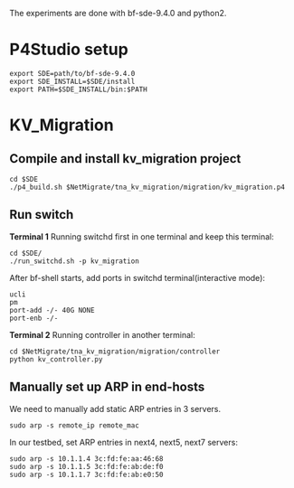 The experiments are done with bf-sde-9.4.0 and python2.

# P4Studio setup
```
export SDE=path/to/bf-sde-9.4.0
export SDE_INSTALL=$SDE/install
export PATH=$SDE_INSTALL/bin:$PATH
```
# KV_Migration
## Compile and install kv_migration project
```
cd $SDE
./p4_build.sh $NetMigrate/tna_kv_migration/migration/kv_migration.p4
```

## Run switch
**Terminal 1** Running switchd first in one terminal and keep this terminal:
```
cd $SDE/
./run_switchd.sh -p kv_migration
```
After bf-shell starts, add ports in switchd terminal(interactive mode):
```
ucli
pm
port-add -/- 40G NONE
port-enb -/-
```

**Terminal 2** Running controller in another terminal:
```
cd $NetMigrate/tna_kv_migration/migration/controller
python kv_controller.py
```



## Manually set up ARP in end-hosts
We need to manually add static ARP entries in 3 servers.
```
sudo arp -s remote_ip remote_mac
```
In our testbed, set ARP entries in next4, next5, next7 servers:
```
sudo arp -s 10.1.1.4 3c:fd:fe:aa:46:68
sudo arp -s 10.1.1.5 3c:fd:fe:ab:de:f0
sudo arp -s 10.1.1.7 3c:fd:fe:ab:e0:50
```
